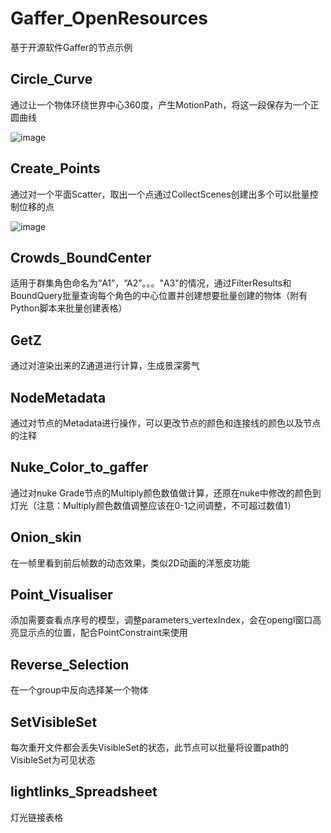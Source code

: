 # Gaffer_OpenResources

基于开源软件Gaffer的节点示例

## Circle_Curve
通过让一个物体环绕世界中心360度，产生MotionPath，将这一段保存为一个正圆曲线

![image](https://github.com/WangSnowchen/Gaffer_OpenResources/assets/62184149/3042c6e4-fe02-476c-9f64-3e5df9c7bf89)

## Create_Points
通过对一个平面Scatter，取出一个点通过CollectScenes创建出多个可以批量控制位移的点

![image](https://github.com/WangSnowchen/Gaffer_OpenResources/assets/62184149/b2b15153-1a96-426e-9293-e6ed5c26a140)

## Crowds_BoundCenter
适用于群集角色命名为“A1”，“A2”。。。"A3"的情况，通过FilterResults和BoundQuery批量查询每个角色的中心位置并创建想要批量创建的物体（附有Python脚本来批量创建表格）

## GetZ
通过对渲染出来的Z通道进行计算，生成景深雾气

## NodeMetadata
通过对节点的Metadata进行操作，可以更改节点的颜色和连接线的颜色以及节点的注释

## Nuke_Color_to_gaffer
通过对nuke Grade节点的Multiply颜色数值做计算，还原在nuke中修改的颜色到灯光（注意：Multiply颜色数值调整应该在0-1之间调整，不可超过数值1）

## Onion_skin
在一帧里看到前后帧数的动态效果，类似2D动画的洋葱皮功能

## Point_Visualiser
添加需要查看点序号的模型，调整parameters_vertexIndex，会在opengl窗口高亮显示点的位置，配合PointConstraint来使用

## Reverse_Selection
在一个group中反向选择某一个物体

## SetVisibleSet
每次重开文件都会丢失VisibleSet的状态，此节点可以批量将设置path的VisibleSet为可见状态

## lightlinks_Spreadsheet
灯光链接表格
